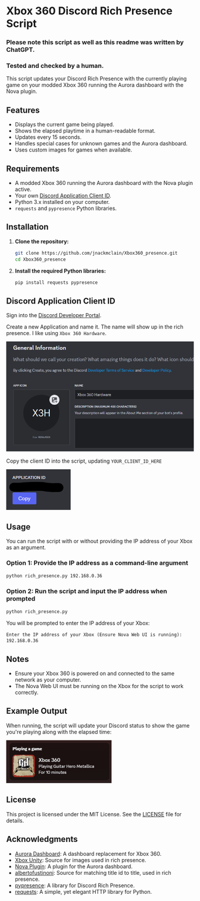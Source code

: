 # Xbox 360 Discord Rich Presence Script

### Please note this script as well as this readme was written by ChatGPT.

### Tested and checked by a human.

This script updates your Discord Rich Presence with the currently playing game on your modded Xbox 360 running the Aurora dashboard with the Nova plugin.

## Features

- Displays the current game being played.
- Shows the elapsed playtime in a human-readable format.
- Updates every 15 seconds.
- Handles special cases for unknown games and the Aurora dashboard.
- Uses custom images for games when available.

## Requirements

- A modded Xbox 360 running the Aurora dashboard with the Nova plugin active.
- Your own [Discord Application Client ID](https://discord.com/developers/applications). 
- Python 3.x installed on your computer.
- `requests` and `pypresence` Python libraries.

## Installation

1. **Clone the repository:**
   ```bash
   git clone https://github.com/jnackmclain/Xbox360_presence.git
   cd Xbox360_presence
   ```

2. **Install the required Python libraries:**
   ```bash
   pip install requests pypresence
   ```

## Discord Application Client ID

Sign into the [Discord Developer Portal](https://discord.com/developers/applications).

Create a new Application and name it. The name will show up in the rich presence. I like using `Xbox 360 Hardware`.

![client_id_general](media/client_id_general.png)

Copy the client ID into the script, updating `YOUR_CLIENT_ID_HERE`

![client_id](media/client_id.png)

## Usage

You can run the script with or without providing the IP address of your Xbox as an argument.

### Option 1: Provide the IP address as a command-line argument
```bash
python rich_presence.py 192.168.0.36
```

### Option 2: Run the script and input the IP address when prompted
```bash
python rich_presence.py
```
You will be prompted to enter the IP address of your Xbox:
```plaintext
Enter the IP address of your Xbox (Ensure Nova Web UI is running): 192.168.0.36
```

## Notes

- Ensure your Xbox 360 is powered on and connected to the same network as your computer.
- The Nova Web UI must be running on the Xbox for the script to work correctly.

## Example Output

When running, the script will update your Discord status to show the game you're playing along with the elapsed time:

![example](media/example.png)

## License

This project is licensed under the MIT License. See the [LICENSE](LICENSE) file for details.

## Acknowledgments

- [Aurora Dashboard](http://phoenix.xboxunity.net/): A dashboard replacement for Xbox 360.
- [Xbox Unity](http://www.xboxunity.net/): Source for images used in rich presence.
- [Nova Plugin](http://phoenix.xboxunity.net/): A plugin for the Aurora dashboard.
- [albertofustinoni](https://gist.githubusercontent.com/albertofustinoni/51f2ea0537130f4820a3f5ed49d69042/raw/9ffead88e369a40e120082ef385efea6fc1cbb81/Xbox360TitleIDs.json): Source for matching title id to title, used in rich presence.
- [pypresence](https://github.com/qwertyquerty/pypresence): A library for Discord Rich Presence.
- [requests](https://github.com/psf/requests): A simple, yet elegant HTTP library for Python.
